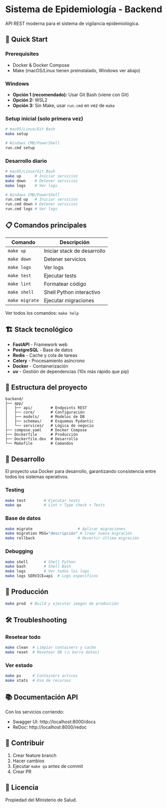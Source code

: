 # Sistema de Epidemiología - Backend

API REST moderna para el sistema de vigilancia epidemiológica.

## 🚀 Quick Start

### Prerequisites
- Docker & Docker Compose
- Make (macOS/Linux tienen preinstalado, Windows ver abajo)

### Windows
- **Opción 1 (recomendado):** Usar Git Bash (viene con Git)
- **Opción 2:** WSL2
- **Opción 3:** Sin Make, usar `run.cmd` en vez de `make`

### Setup inicial (solo primera vez)
```bash
# macOS/Linux/Git Bash
make setup

# Windows CMD/PowerShell
run.cmd setup
```

### Desarrollo diario
```bash
# macOS/Linux/Git Bash
make up      # Iniciar servicios
make down    # Detener servicios
make logs    # Ver logs

# Windows CMD/PowerShell
run.cmd up   # Iniciar servicios
run.cmd down # Detener servicios
run.cmd logs # Ver logs
```

## 📋 Comandos principales

| Comando | Descripción |
|---------|-------------|
| `make up` | Iniciar stack de desarrollo |
| `make down` | Detener servicios |
| `make logs` | Ver logs |
| `make test` | Ejecutar tests |
| `make lint` | Formatear código |
| `make shell` | Shell Python interactivo |
| `make migrate` | Ejecutar migraciones |

Ver todos los comandos: `make help`

## 🏗️ Stack tecnológico

- **FastAPI** - Framework web
- **PostgreSQL** - Base de datos
- **Redis** - Cache y cola de tareas
- **Celery** - Procesamiento asíncrono
- **Docker** - Containerización
- **uv** - Gestión de dependencias (10x más rápido que pip)

## 📁 Estructura del proyecto

```
backend/
├── app/
│   ├── api/        # Endpoints REST
│   ├── core/       # Configuración
│   ├── models/     # Modelos de DB
│   ├── schemas/    # Esquemas Pydantic
│   └── services/   # Lógica de negocio
├── compose.yaml    # Docker Compose
├── Dockerfile      # Producción
├── Dockerfile.dev  # Desarrollo
└── Makefile        # Comandos
```

## 🔧 Desarrollo

El proyecto usa Docker para desarrollo, garantizando consistencia entre todos los sistemas operativos.

### Testing
```bash
make test        # Ejecutar tests
make qa          # Lint + Type check + Tests
```

### Base de datos
```bash
make migrate                    # Aplicar migraciones
make migration MSG="descripción" # Crear nueva migración
make rollback                   # Revertir última migración
```

### Debugging
```bash
make shell       # Shell Python
make bash        # Shell Bash
make logs        # Ver todos los logs
make logs SERVICE=api  # Logs específicos
```

## 🚢 Producción

```bash
make prod  # Build y ejecutar imagen de producción
```

## 🛠️ Troubleshooting

### Resetear todo
```bash
make clean  # Limpiar containers y cache
make reset  # Resetear DB (⚠️ borra datos)
```

### Ver estado
```bash
make ps     # Containers activos
make stats  # Uso de recursos
```

## 📚 Documentación API

Con los servicios corriendo:
- Swagger UI: http://localhost:8000/docs
- ReDoc: http://localhost:8000/redoc

## 🤝 Contribuir

1. Crear feature branch
2. Hacer cambios
3. Ejecutar `make qa` antes de commit
4. Crear PR

## 📝 Licencia

Propiedad del Ministerio de Salud.